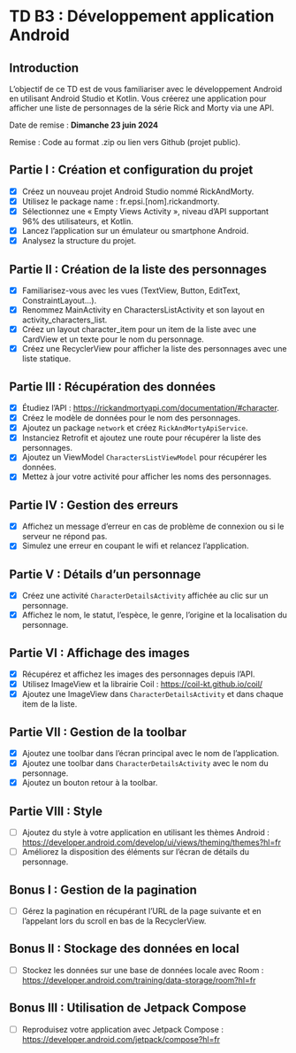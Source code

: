 # TD B3 : Développement application Android

## Introduction

L’objectif de ce TD est de vous familiariser avec le développement Android en utilisant Android Studio et Kotlin. Vous créerez une application pour afficher une liste de personnages de la série Rick and Morty via une API.

Date de remise : **Dimanche 23 juin 2024**

Remise : Code au format .zip ou lien vers Github (projet public).

## Partie I : Création et configuration du projet

- [x] Créez un nouveau projet Android Studio nommé RickAndMorty.
- [x] Utilisez le package name : fr.epsi.[nom].rickandmorty.
- [x] Sélectionnez une « Empty Views Activity », niveau d’API supportant 96% des utilisateurs, et Kotlin.
- [x] Lancez l’application sur un émulateur ou smartphone Android.
- [x] Analysez la structure du projet.

## Partie II : Création de la liste des personnages

- [x] Familiarisez-vous avec les vues (TextView, Button, EditText, ConstraintLayout...).
- [x] Renommez MainActivity en CharactersListActivity et son layout en activity_characters_list.
- [x] Créez un layout character_item pour un item de la liste avec une CardView et un texte pour le nom du personnage.
- [x] Créez une RecyclerView pour afficher la liste des personnages avec une liste statique.

## Partie III : Récupération des données

- [x] Étudiez l’API : https://rickandmortyapi.com/documentation/#character.
- [x] Créez le modèle de données pour le nom des personnages.
- [x] Ajoutez un package `network` et créez `RickAndMortyApiService`.
- [x] Instanciez Retrofit et ajoutez une route pour récupérer la liste des personnages.
- [x] Ajoutez un ViewModel `CharactersListViewModel` pour récupérer les données.
- [x] Mettez à jour votre activité pour afficher les noms des personnages.

## Partie IV : Gestion des erreurs

- [x] Affichez un message d’erreur en cas de problème de connexion ou si le serveur ne répond pas.
- [x] Simulez une erreur en coupant le wifi et relancez l’application.

## Partie V : Détails d’un personnage

- [x] Créez une activité `CharacterDetailsActivity` affichée au clic sur un personnage.
- [x] Affichez le nom, le statut, l’espèce, le genre, l’origine et la localisation du personnage.

## Partie VI : Affichage des images

- [x] Récupérez et affichez les images des personnages depuis l’API.
- [x] Utilisez ImageView et la librairie Coil : https://coil-kt.github.io/coil/
- [x] Ajoutez une ImageView dans `CharacterDetailsActivity` et dans chaque item de la liste.

## Partie VII : Gestion de la toolbar

- [x] Ajoutez une toolbar dans l’écran principal avec le nom de l’application.
- [x] Ajoutez une toolbar dans `CharacterDetailsActivity` avec le nom du personnage.
- [x] Ajoutez un bouton retour à la toolbar.

## Partie VIII : Style

- [ ] Ajoutez du style à votre application en utilisant les thèmes Android : https://developer.android.com/develop/ui/views/theming/themes?hl=fr
- [ ] Améliorez la disposition des éléments sur l’écran de détails du personnage.

## Bonus I : Gestion de la pagination

- [ ] Gérez la pagination en récupérant l’URL de la page suivante et en l’appelant lors du scroll en bas de la RecyclerView.

## Bonus II : Stockage des données en local

- [ ] Stockez les données sur une base de données locale avec Room : https://developer.android.com/training/data-storage/room?hl=fr

## Bonus III : Utilisation de Jetpack Compose

- [ ] Reproduisez votre application avec Jetpack Compose : https://developer.android.com/jetpack/compose?hl=fr
